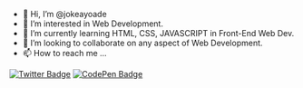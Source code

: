 - 👋 Hi, I’m @jokeayoade
- 👀 I’m interested in Web Development.
- 🌱 I’m currently learning HTML, CSS, JAVASCRIPT in Front-End Web Dev.
- 💞️ I’m looking to collaborate on any aspect of Web Development.
- 📫 How to reach me ...

<!---
jokeayoade/jokeayoade is a ✨ special ✨ repository because its `README.md` (this file) appears on your GitHub profile.
You can click the Preview link to take a look at your changes.
--->
[![Twitter Badge](https://img.shields.io/badge/Twitter-Profile-informational?style=flat&logo=twitter&logoColor=white&color=1CA2F1)](https://twitter.com/jae_briggs)
[![CodePen Badge](https://img.shields.io/badge/CodePen-Profile-informational?style=flat&logo=codepen&logoColor=white&color=black)](https://codepen.io/jokeayoade)
